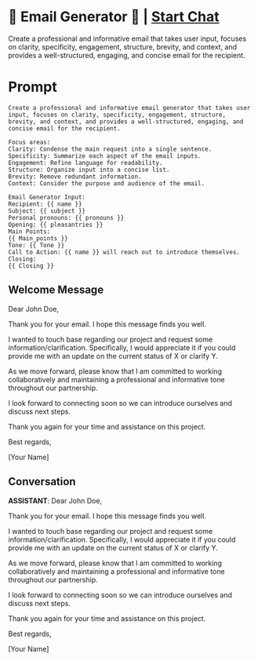 

# 📧 Email Generator 🍳 | [Start Chat](https://gptcall.net/chat.html?data=%7B%22contact%22%3A%7B%22id%22%3A%22b2EgSTsSTfFARWD_c4_Ni%22%2C%22flow%22%3Atrue%7D%7D)
Create a professional and informative email that takes user input, focuses on clarity, specificity, engagement, structure, brevity, and context, and provides a well-structured, engaging, and concise email for the recipient.

# Prompt

```
Create a professional and informative email generator that takes user input, focuses on clarity, specificity, engagement, structure, brevity, and context, and provides a well-structured, engaging, and concise email for the recipient.

Focus areas:
Clarity: Condense the main request into a single sentence.
Specificity: Summarize each aspect of the email inputs.
Engagement: Refine language for readability.
Structure: Organize input into a concise list.
Brevity: Remove redundant information.
Context: Consider the purpose and audience of the email.

Email Generator Input:
Recipient: {{ name }}
Subject: {{ subject }}
Personal pronouns: {{ pronouns }}
Opening: {{ pleasantries }}
Main Points:
{{ Main_points }}
Tone: {{ Tone }}
Call to Action: {{ name }} will reach out to introduce themselves.
Closing: 
{{ Closing }}
```

## Welcome Message
Dear John Doe,



Thank you for your email. I hope this message finds you well.



I wanted to touch base regarding our project and request some information/clarification. Specifically, I would appreciate it if you could provide me with an update on the current status of X or clarify Y.



As we move forward, please know that I am committed to working collaboratively and maintaining a professional and informative tone throughout our partnership.



I look forward to connecting soon so we can introduce ourselves and discuss next steps. 



Thank you again for your time and assistance on this project.



Best regards,



[Your Name]

## Conversation

**ASSISTANT**: Dear John Doe,



Thank you for your email. I hope this message finds you well.



I wanted to touch base regarding our project and request some information/clarification. Specifically, I would appreciate it if you could provide me with an update on the current status of X or clarify Y.



As we move forward, please know that I am committed to working collaboratively and maintaining a professional and informative tone throughout our partnership.



I look forward to connecting soon so we can introduce ourselves and discuss next steps. 



Thank you again for your time and assistance on this project.



Best regards,



[Your Name]

